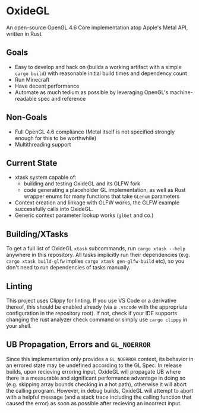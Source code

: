 # OxideGL
An open-source OpenGL 4.6 Core implementation atop Apple's Metal API, written in Rust

## Goals
 * Easy to develop and hack on (builds a working artifact with a simple `cargo build`) with reasonable initial build times and dependency count
 * Run Minecraft
 * Have decent performance
 * Automate as much tedium as possible by leveraging OpenGL's machine-readable spec and reference

## Non-Goals
 * Full OpenGL 4.6 compliance (Metal itself is not specified strongly enough for this to be worthwhile)
 * Multithreading support


## Current State
 * xtask system capable of:
    * building and testing OxideGL and its GLFW fork
    * code generating a placeholder GL implementation, as well as Rust wrapper enums for many functions that take `GLenum` parameters
 * Context creation and linkage with GLFW works, the GLFW example successfully calls into OxideGL.
 * Generic context parameter lookup works (`glGet` and co.)

## Building/XTasks
To get a full list of OxideGL `xtask` subcommands, run `cargo xtask --help` anywhere in this repository. 
All tasks implicitly run their dependencies (e.g. `cargo xtask build-glfw` implies `cargo xtask gen-glfw-build` etc), so you don't need to run dependencies of tasks manually.

## Linting
This project uses Clippy for linting. If you use VS Code or a derivative thereof, this should be enabled already (via a `.vscode` with the appropriate configuration in the repository root). If not, check if your IDE supports changing the rust analyzer check command or simply use `cargo clippy` in your shell.

## UB Propagation, Errors and `GL_NOERROR`
Since this implementation only provides a `GL_NOERROR` context, its behavior in an errored state may be undefined according to the GL Spec. In release builds, upon recieving erroring input, OxideGL will propagate UB where there is a measurable and significant performance advantage in doing so (e.g. skipping array bounds checking in a hot path), otherwise it will abort the calling program. However, in debug builds, OxideGL will attempt to abort with a helpful message (and a stack trace including the calling function that caused the error) as soon as possible after recieving an incorrect input.

